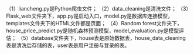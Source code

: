（1）liancheng.py是Python爬虫文件；
（2）data_cleaning是清洗文件；
（3）Flask_web文件夹下，app.py是启动入口，model.py是数据库连接模型，templates文件夹下的HTML文件都是页面；
（4）Random forest文件夹下，house_price_predict.py是随机森林预测模型，model_evaluation.py是模型评估；
（5）database文件夹下，house表是原始数据表，house_data_cleaning表是清洗后存储的表，user表是用户注册与登录的表。
